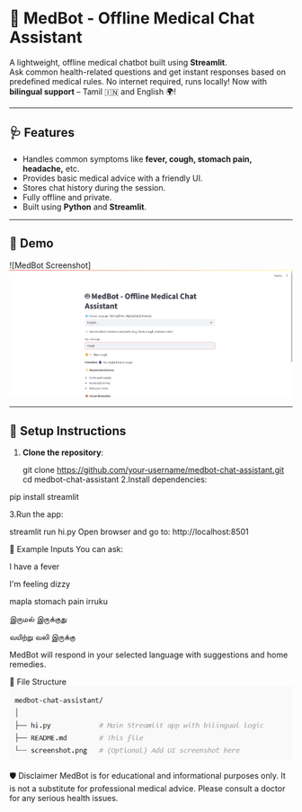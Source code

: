 # 🤖 MedBot - Offline Medical Chat Assistant

A lightweight, offline medical chatbot built using **Streamlit**.  
Ask common health-related questions and get instant responses based on predefined medical rules. No internet required, runs locally!
Now with **bilingual support** – Tamil 🇮🇳 and English 🌍!

---

## 🩺 Features

- Handles common symptoms like **fever, cough, stomach pain, headache,** etc.
- Provides basic medical advice with a friendly UI.
- Stores chat history during the session.
- Fully offline and private.
- Built using **Python** and **Streamlit**.

---

## 🚀 Demo

![MedBot Screenshot]
![alt text](image-1.png)

---

## 🔧 Setup Instructions

1. **Clone the repository**:
   
   git clone https://github.com/your-username/medbot-chat-assistant.git
   cd medbot-chat-assistant
2.Install dependencies:

pip install streamlit

3.Run the app:

streamlit run hi.py
Open browser and go to: http://localhost:8501


🧪 Example Inputs
You can ask:

I have a fever

I'm feeling dizzy

mapla stomach pain irruku

இருமல் இருக்குது

வயிற்று வலி இருக்கு

MedBot will respond in your selected language with suggestions and home remedies.

📁 File Structure
![alt text](image-2.png)

🛡️ Disclaimer
MedBot is for educational and informational purposes only. It is not a substitute for professional medical advice. Please consult a doctor for any serious health issues.

